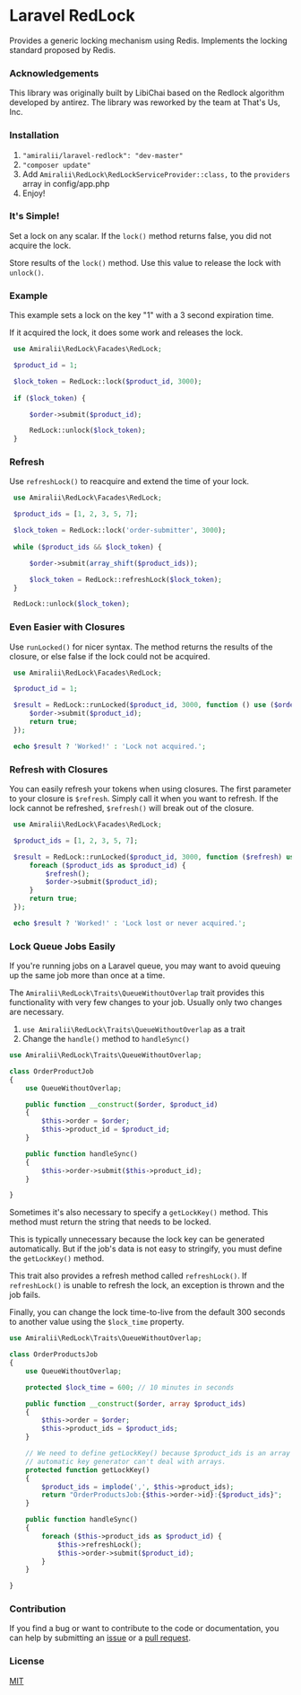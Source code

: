 # Laravel RedLock

Provides a generic locking mechanism using Redis. Implements the locking standard proposed by Redis.



### Acknowledgements

This library was originally built by LibiChai based on the Redlock algorithm developed by antirez. The library was reworked by the team at That's Us, Inc.

### Installation

1. `"amiralii/laravel-redlock": "dev-master"`
2. `"composer update"`
3. Add `Amiralii\RedLock\RedLockServiceProvider::class,` to the `providers` array in config/app.php
4. Enjoy!


### It's Simple!

Set a lock on any scalar. If the `lock()` method returns false, you did not acquire the lock.

Store results of the `lock()` method. Use this value to release the lock with `unlock()`.

### Example

This example sets a lock on the key "1" with a 3 second expiration time.

If it acquired the lock, it does some work and releases the lock.

```php 
 use Amiralii\RedLock\Facades\RedLock;

 $product_id = 1;

 $lock_token = RedLock::lock($product_id, 3000);
 
 if ($lock_token) {

     $order->submit($product_id);

     RedLock::unlock($lock_token);
 }
```

### Refresh

Use `refreshLock()` to reacquire and extend the time of your lock.

```php 
 use Amiralii\RedLock\Facades\RedLock;

 $product_ids = [1, 2, 3, 5, 7];

 $lock_token = RedLock::lock('order-submitter', 3000);
 
 while ($product_ids && $lock_token) {

     $order->submit(array_shift($product_ids));

     $lock_token = RedLock::refreshLock($lock_token);
 }

 RedLock::unlock($lock_token);
```

### Even Easier with Closures

Use `runLocked()` for nicer syntax. The method returns the results of the closure, or else false if the lock could not be acquired.

```php
 use Amiralii\RedLock\Facades\RedLock;

 $product_id = 1;

 $result = RedLock::runLocked($product_id, 3000, function () use ($order, $product_id) {
     $order->submit($product_id);
     return true;
 });

 echo $result ? 'Worked!' : 'Lock not acquired.';
```

### Refresh with Closures

You can easily refresh your tokens when using closures. The first parameter to your closure is `$refresh`. Simply call it when you want to refresh. If the lock cannot be refreshed, `$refresh()` will break out of the closure.

```php
 use Amiralii\RedLock\Facades\RedLock;

 $product_ids = [1, 2, 3, 5, 7];

 $result = RedLock::runLocked($product_id, 3000, function ($refresh) use ($order, $product_ids) {
     foreach ($product_ids as $product_id) {
         $refresh();
         $order->submit($product_id);
     }
     return true;
 });

 echo $result ? 'Worked!' : 'Lock lost or never acquired.';
```

### Lock Queue Jobs Easily

If you're running jobs on a Laravel queue, you may want to avoid queuing up the same job more than once at a time.

The `Amiralii\RedLock\Traits\QueueWithoutOverlap` trait provides this functionality with very few changes to your job. Usually only two changes are necessary.

1. `use Amiralii\RedLock\Traits\QueueWithoutOverlap` as a trait
2. Change the `handle()` method to `handleSync()`

```php
use Amiralii\RedLock\Traits\QueueWithoutOverlap;

class OrderProductJob
{
    use QueueWithoutOverlap;

    public function __construct($order, $product_id)
    {
        $this->order = $order;
        $this->product_id = $product_id;
    }

    public function handleSync()
    {
        $this->order->submit($this->product_id);
    }

}
```

Sometimes it's also necessary to specify a `getLockKey()` method. This method must return the string that needs to be locked.

This is typically unnecessary because the lock key can be generated automatically. But if the job's data is not easy to stringify, you must define the `getLockKey()` method.

This trait also provides a refresh method called `refreshLock()`. If `refreshLock()` is unable to refresh the lock, an exception is thrown and the job fails.

Finally, you can change the lock time-to-live from the default 300 seconds to another
value using the `$lock_time` property.

```php
use Amiralii\RedLock\Traits\QueueWithoutOverlap;

class OrderProductsJob
{
    use QueueWithoutOverlap;

    protected $lock_time = 600; // 10 minutes in seconds

    public function __construct($order, array $product_ids)
    {
        $this->order = $order;
        $this->product_ids = $product_ids;
    }

    // We need to define getLockKey() because $product_ids is an array and the
    // automatic key generator can't deal with arrays.
    protected function getLockKey()
    {
        $product_ids = implode(',', $this->product_ids);
        return "OrderProductsJob:{$this->order->id}:{$product_ids}";
    }

    public function handleSync()
    {
        foreach ($this->product_ids as $product_id) {
            $this->refreshLock();
            $this->order->submit($product_id);
        }
    }

}
```

### Contribution

If you find a bug or want to contribute to the code or documentation, you can help by submitting an [issue](https://github.com/amiralii/laravel-redlock/issues) or a [pull request](https://github.com/amiralii/laravel-redlock/pulls).

### License

[MIT](http://opensource.org/licenses/MIT)


